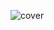 ![cover](https://user-images.githubusercontent.com/46956225/149176877-5df91103-e5ee-493d-8fd6-93a8d74c38a2.jpg)

